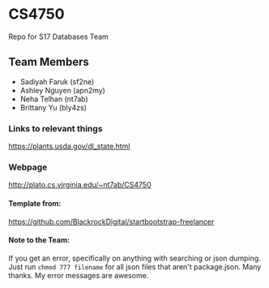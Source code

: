# CS4750
Repo for S17 Databases Team 

## Team Members
- Sadiyah Faruk (sf2ne)
- Ashley Nguyen (apn2my)
- Neha Telhan (nt7ab)
- Brittany Yu (bly4zs)

### Links to relevant things
https://plants.usda.gov/dl_state.html

### Webpage
http://plato.cs.virginia.edu/~nt7ab/CS4750

#### Template from:
https://github.com/BlackrockDigital/startbootstrap-freelancer

#### Note to the Team:
If you get an error, specifically on anything with searching or json dumping. Just run
`chmod 777 filename`
for all json files that aren't package.json. 
Many thanks.
My error messages are awesome.

